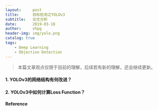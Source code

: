 ```yaml
---
layout:     post
title:      目标检测之YOLOv3
subtitle:   论文分析
date:       2019-03-18
author:     vhpg
header-img: img/yolo.png
catalog: true
tags:
    - Deep Learning
    - Objection Detection
---
```

> 本篇文章观点仅限于目前的理解，后续若有新的理解，还会继续更新。

#### 1. YOLOv3的网络结构有何改进？


#### 2. YOLOv3中如何计算Loss Function？



#### Reference
